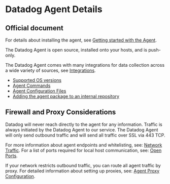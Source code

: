 # Datadog Agent Details

Official document
--------
For details about installing the agent, see [Getting started with the Agent](https://docs.datadoghq.com/getting_started/agent/).

The Datadog Agent is open source, installed onto your hosts, and is push-only.

The Datadog Agent comes with many integrations for data collection across a wide variety of sources, see [Integrations](https://docs.datadoghq.com/integrations/).

- [Supported OS versions](https://docs.datadoghq.com/agent/basic_agent_usage/?tab=agentv6v7#supported-platforms)
- [Agent Commands](https://docs.datadoghq.com/agent/guide/agent-commands/?tab=agentv6v7)
- [Agent Configuration Files](https://docs.datadoghq.com/agent/guide/agent-configuration-files/?tab=agentv6v7)
- [Adding the agent package to an internal repository](https://docs.datadoghq.com/agent/guide/installing-the-agent-on-a-server-with-limited-internet-connectivity/#pagetitle)


Firewall and Proxy Considerations
--------
Datadog will never reach directly to the agent for any information. Traffic is always initiated by the
Datadog Agent to our service. The Datadog Agent will only send outbound traffic and will send all
traffic over SSL via 443 TCP.

For more information about agent endpoints and whitelisting, see: [Network Traffic](https://docs.datadoghq.com/agent/guide/network/?tab=agentv6v7).
For a list of ports required for local host communication, see: [Open Ports](https://docs.datadoghq.com/agent/guide/network/?tab=agentv6v7#open-ports).

If your network restricts outbound traffic, you can route all agent traffic by proxy. For detailed information about setting up proxies, see: [Agent Proxy Configuration](https://docs.datadoghq.com/agent/proxy/?tab=agentv6v7).
